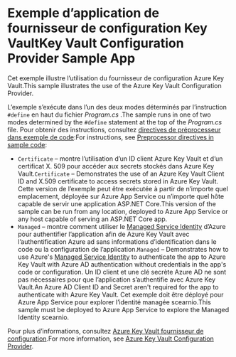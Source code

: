 # <a name="key-vault-configuration-provider-sample-app"></a><span data-ttu-id="eab10-101">Exemple d’application de fournisseur de configuration Key Vault</span><span class="sxs-lookup"><span data-stu-id="eab10-101">Key Vault Configuration Provider Sample App</span></span>

<span data-ttu-id="eab10-102">Cet exemple illustre l’utilisation du fournisseur de configuration Azure Key Vault.</span><span class="sxs-lookup"><span data-stu-id="eab10-102">This sample illustrates the use of the Azure Key Vault Configuration Provider.</span></span>

<span data-ttu-id="eab10-103">L’exemple s’exécute dans l’un des deux modes déterminés par l’instruction `#define` en haut du fichier *Program.cs* .</span><span class="sxs-lookup"><span data-stu-id="eab10-103">The sample runs in one of two modes determined by the `#define` statement at the top of the *Program.cs* file.</span></span> <span data-ttu-id="eab10-104">Pour obtenir des instructions, consultez [directives de préprocesseur dans exemple de code](https://docs.microsoft.com/aspnet/core#preprocessor-directives-in-sample-code):</span><span class="sxs-lookup"><span data-stu-id="eab10-104">For instructions, see [Preprocessor directives in sample code](https://docs.microsoft.com/aspnet/core#preprocessor-directives-in-sample-code):</span></span>

* <span data-ttu-id="eab10-105">`Certificate` &ndash; montre l’utilisation d’un ID client Azure Key Vault et d’un certificat X. 509 pour accéder aux secrets stockés dans Azure Key Vault.</span><span class="sxs-lookup"><span data-stu-id="eab10-105">`Certificate` &ndash; Demonstrates the use of an Azure Key Vault Client ID and X.509 certificate to access secrets stored in Azure Key Vault.</span></span> <span data-ttu-id="eab10-106">Cette version de l’exemple peut être exécutée à partir de n’importe quel emplacement, déployée sur Azure App Service ou n’importe quel hôte capable de servir une application ASP.NET Core.</span><span class="sxs-lookup"><span data-stu-id="eab10-106">This version of the sample can be run from any location, deployed to Azure App Service or any host capable of serving an ASP.NET Core app.</span></span>
* <span data-ttu-id="eab10-107">`Managed` &ndash; montre comment utiliser le [Managed Service Identity](https://docs.microsoft.com/azure/active-directory/managed-identities-azure-resources/overview) d’Azure pour authentifier l’application afin de Azure Key Vault avec l’authentification Azure ad sans informations d’identification dans le code ou la configuration de l’application.</span><span class="sxs-lookup"><span data-stu-id="eab10-107">`Managed` &ndash; Demonstrates how to use Azure's [Managed Service Identity](https://docs.microsoft.com/azure/active-directory/managed-identities-azure-resources/overview) to authenticate the app to Azure Key Vault with Azure AD authentication without credentials in the app's code or configuration.</span></span> <span data-ttu-id="eab10-108">Un ID client et une clé secrète Azure AD ne sont pas nécessaires pour que l’application s’authentifie avec Azure Key Vault.</span><span class="sxs-lookup"><span data-stu-id="eab10-108">An Azure AD Client ID and Secret aren't required for the app to authenticate with Azure Key Vault.</span></span> <span data-ttu-id="eab10-109">Cet exemple doit être déployé pour Azure App Service pour explorer l’identité managée scearnio.</span><span class="sxs-lookup"><span data-stu-id="eab10-109">This sample must be deployed to Azure App Service to explore the Managed Identity scearnio.</span></span>

<span data-ttu-id="eab10-110">Pour plus d’informations, consultez [Azure Key Vault fournisseur de configuration](https://docs.microsoft.com/aspnet/core/security/key-vault-configuration).</span><span class="sxs-lookup"><span data-stu-id="eab10-110">For more information, see [Azure Key Vault Configuration Provider](https://docs.microsoft.com/aspnet/core/security/key-vault-configuration).</span></span>
